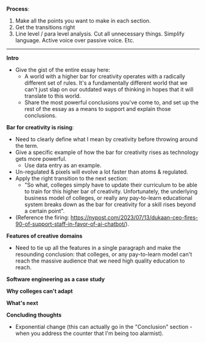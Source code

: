 **Process**:
1. Make all the points you want to make in each section.
2. Get the transitions right
3. Line level / para level analysis. Cut all unnecessary things. Simplify language. Active voice over passive voice. Etc.

----

**Intro**
- Give the gist of the entire essay here: 
	- A world with a higher bar for creativity operates with a radically different set of rules. It's a fundamentally different world that we can't just slap on our outdated ways of thinking in hopes that it will translate to this world.
	- Share the most powerful conclusions you've come to, and set up the rest of the essay as a means to support and explain those conclusions.

**Bar for creativity is rising**:
- Need to clearly define what I mean by creativity before throwing around the term.
- Give a specific example of how the bar for creativity rises as technology gets more powerful.
	- Use data entry as an example.
- Un-regulated & pixels will evolve a lot faster than atoms & regulated.
- Apply the right transition to the next section:
	- "So what, colleges simply have to update their curriculum to be able to train for this higher bar of creativity. Unfortunately, the underlying business model of colleges, or really any pay-to-learn educational system breaks down as the bar for creativity for a skill rises beyond a certain point".
- (Reference the firing: https://nypost.com/2023/07/13/dukaan-ceo-fires-90-of-support-staff-in-favor-of-ai-chatbot/).

**Features of creative domains**
- Need to tie up all the features in a single paragraph and make the resounding conclusion: that colleges, or any pay-to-learn model can't reach the massive audience that we need high quality education to reach.

**Software engineering as a case study**

**Why colleges can't adapt**

**What's next**

**Concluding thoughts**
- Exponential change (this can actually go in the "Conclusion" section - when you address the counter that I'm being too alarmist).

